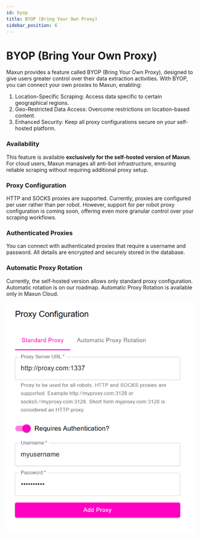 ```yaml
---
id: byop
title: BYOP (Bring Your Own Proxy)
sidebar_position: 6
---
```


# BYOP (Bring Your Own Proxy)

Maxun provides a feature called BYOP (Bring Your Own Proxy), designed to give users greater control over their data extraction activities. With BYOP, you can connect your own proxies to Maxun, enabling:

1. Location-Specific Scraping: Access data specific to certain geographical regions.
2. Geo-Restricted Data Access: Overcome restrictions on location-based content.
3. Enhanced Security: Keep all proxy configurations secure on your self-hosted platform.

### Availability

This feature is available **exclusively for the self-hosted version of Maxun**. For cloud users, Maxun manages all anti-bot infrastructure, ensuring reliable scraping without requiring additional proxy setup.

### Proxy Configuration

HTTP and SOCKS proxies are supported. Currently, proxies are configured per user rather than per robot. However, support for per robot proxy configuration is coming soon, offering even more granular control over your scraping workflows.

### Authenticated Proxies
You can connect with authenticated proxies that require a username and password. All details are encrypted and securely stored in the database.

### Automatic Proxy Rotation
Currently, the self-hosted version allows only standard proxy configuration. Automatic rotation is on our roadmap.
Automatic Proxy Rotation is available only in Maxun Cloud.

![BYOP](byop.png)
